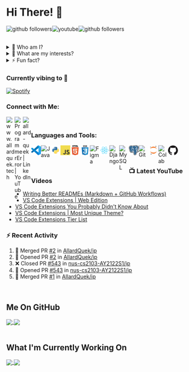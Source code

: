 # Hi There! 👋

[<img align="left" alt="github followers" src="https://img.shields.io/github/followers/AllardQuek?style=for-the-badge" />][github]
[<img align="left" alt="youtube" src="https://img.shields.io/youtube/channel/subscribers/UCqGYtj5y-gIkTi4dSJfh7ow?logo=Youtube&style=for-the-badge" />][youtube]
[<img align="left" alt="github followers" src="https://img.shields.io/badge/Spotify-1ED760?&style=for-the-badge&logo=spotify&logoColor=white" />][spotify]

<br /><br />

<details>
  <summary>🔭 Who am I?</summary>
  
      I’m Allard, a Computer Science undergraduate at the National University of Singapore.
</details>
<details>
  <summary>🌱 What are my interests?</summary>
  
      I'm interested in Web Development, Machine Learning and more!
</details>
<details>
  <summary>⚡ Fun fact?</summary>
  
      I love football, classical music and good food!
</details>


### Currently vibing to 💃

[![Spotify](https://novatorem-githubstatus.vercel.app/api/spotify)](https://open.spotify.com/user/21gus2vnk7dm464bndnr6ibmi)



### Connect with Me:

[<img align="left" alt="www.allardquek.tech" width="22px" src="https://image.flaticon.com/icons/png/512/3719/3719350.png" />][website]
[<img align="left" alt="ProgrammerError | YouTube" width="22px" src="https://image.flaticon.com/icons/png/512/1384/1384060.png" />][youtube]
[<img align="left" alt="allard-quek | LinkedIn" width="22px" src="https://image.flaticon.com/icons/png/512/174/174857.png" />][linkedin]

<br />

### Languages and Tools:

[<img align="left" alt="Visual Studio Code" width="26px" src="https://raw.githubusercontent.com/github/explore/80688e429a7d4ef2fca1e82350fe8e3517d3494d/topics/visual-studio-code/visual-studio-code.png" />][vscode]
[<img align="left" alt="Java" width="26px" src="https://image.flaticon.com/icons/png/512/226/226777.png" />][java]
[<img align="left" alt="Python" width="26px" src="https://raw.githubusercontent.com/github/explore/80688e429a7d4ef2fca1e82350fe8e3517d3494d/topics/python/python.png" />][python]
[<img align="left" alt="JavaScript" width="26px" src="https://raw.githubusercontent.com/github/explore/80688e429a7d4ef2fca1e82350fe8e3517d3494d/topics/javascript/javascript.png" />][javascript]
[<img align="left" alt="HTML5" width="26px" src="https://raw.githubusercontent.com/github/explore/80688e429a7d4ef2fca1e82350fe8e3517d3494d/topics/html/html.png" />][html5]
[<img align="left" alt="CSS3" width="26px" src="https://raw.githubusercontent.com/github/explore/80688e429a7d4ef2fca1e82350fe8e3517d3494d/topics/css/css.png" />][css3]
[<img align="left" alt="Figma" width="26px" src="https://miro.medium.com/max/1400/1*6XgfDCVn81AYX68Xvd2I-g@2x.png" />][figma]
[<img align="left" alt="React" width="26px" src="https://raw.githubusercontent.com/github/explore/80688e429a7d4ef2fca1e82350fe8e3517d3494d/topics/react/react.png" />][reactjs]
[<img align="left" alt="Django" width="26px" src="https://cdn.icon-icons.com/icons2/2107/PNG/512/file_type_django_icon_130645.png" />][django]
[<img align="left" alt="MySQL" width="26px" src="https://cdn.icon-icons.com/icons2/2107/PNG/512/file_type_mysql_icon_130379.png" />][mysql]
[<img align="left" alt="PostgreSQL" width="26px" src="https://raw.githubusercontent.com/github/explore/80688e429a7d4ef2fca1e82350fe8e3517d3494d/topics/postgresql/postgresql.png" />][postgresql]
[<img align="left" alt="Git" width="26px" src="https://upload.wikimedia.org/wikipedia/commons/3/3f/Git_icon.svg" />][git]
[<img align="left" alt="Jupyter" width="26px" src="https://raw.githubusercontent.com/github/explore/80688e429a7d4ef2fca1e82350fe8e3517d3494d/topics/jupyter-notebook/jupyter-notebook.png" />][jupyternotebook]
[<img align="left" alt="Colab" width="26px" src="https://colab.research.google.com/img/colab_favicon_256px.png" />][colab]
[<img align="left" alt="GitHub" width="26px" src="https://raw.githubusercontent.com/github/explore/78df643247d429f6cc873026c0622819ad797942/topics/github/github.png" />][github]

<br />
<br />


### 📺 Latest YouTube Videos

<!-- YOUTUBE:START -->
- [Writing Better READMEs (Markdown + GitHub Workflows)](https://www.youtube.com/watch?v=37TiMGLHd_Q)
- [VS Code Extensions | Web Edition](https://www.youtube.com/watch?v=s2xnIAThgYc)
- [VS Code Extensions You Probably Didn't Know About](https://www.youtube.com/watch?v=i6Ti5AHAe94)
- [VS Code Extensions | Most Unique Theme?](https://www.youtube.com/watch?v=Erqm47apYvM)
- [VS Code Extensions Tier List](https://www.youtube.com/watch?v=7eSZzdSS2E0)
<!-- YOUTUBE:END -->


### :zap: Recent Activity

<!--START_SECTION:activity-->
1. 🎉 Merged PR [#2](https://github.com/AllardQuek/ip/pull/2) in [AllardQuek/ip](https://github.com/AllardQuek/ip)
2. 💪 Opened PR [#2](https://github.com/AllardQuek/ip/pull/2) in [AllardQuek/ip](https://github.com/AllardQuek/ip)
3. ❌ Closed PR [#543](https://github.com/nus-cs2103-AY2122S1/ip/pull/543) in [nus-cs2103-AY2122S1/ip](https://github.com/nus-cs2103-AY2122S1/ip)
4. 💪 Opened PR [#543](https://github.com/nus-cs2103-AY2122S1/ip/pull/543) in [nus-cs2103-AY2122S1/ip](https://github.com/nus-cs2103-AY2122S1/ip)
5. 🎉 Merged PR [#1](https://github.com/AllardQuek/ip/pull/1) in [AllardQuek/ip](https://github.com/AllardQuek/ip)
<!--END_SECTION:activity-->

<br />

## Me On GitHub
<a href="https://github-readme-stats.vercel.app/api?username=AllardQuek">
  <img align="center" src="https://github-readme-stats.vercel.app/api?username=AllardQuek&theme=tokyonight&hide=issues&show_icons=true" />
</a>
<a href="https://github-readme-stats.vercel.app/api/top-langs/?username=AllardQuek&hide=jupyter%20notebook)">
  <img align="center" src="https://github-readme-stats.vercel.app/api/top-langs/?username=AllardQuek&layout=compact&theme=tokyonight&hide=jupyter%20notebook" />
</a>
<br /><br />


## What I'm Currently Working On
<a href="https://github.com/AllardQuek/ip">
  <img align="center" src="https://github-readme-stats.vercel.app/api/pin/?username=AllardQuek&repo=ip&theme=tokyonight" />
</a>
<a href="https://github.com/nus-cs2103-AY2122S1/forum">
  <img align="center" src="https://github-readme-stats.vercel.app/api/pin/?username=nus-cs2103-AY2122S1&repo=forum&theme=tokyonight" />
</a>




[github]: https://github.com/AllardQuek
[website]: https://www.allardquek.tech/
[spotify]: https://open.spotify.com/user/21gus2vnk7dm464bndnr6ibmi
[youtube]: https://youtube.com/ProgrammerError
[linkedin]: https://linkedin.com/in/allard-quek
[vimplaylist]: https://www.youtube.com/playlist?list=PLE2yHuA6r_XgwpxLfbVYmkBnkBUPAbkva
[jupyterplaylist]: https://www.youtube.com/playlist?list=PLE2yHuA6r_XguIL9cACzGtITbTG4l--Bl
[reactplaylist]: https://www.youtube.com/playlist?list=PLE2yHuA6r_Xh012ULfpnsG7QfX-_L4UYp

[vscode]: https://code.visualstudio.com/
[java]: https://www.java.com/en/
[python]: https://www.python.org/
[javascript]: https://www.javascript.com/
[html5]: https://developer.mozilla.org/en-US/docs/Glossary/HTML5
[css3]: https://developer.mozilla.org/en-US/docs/Web/CSS
[figma]: https://www.figma.com/
[reactjs]: https://reactjs.org/
[django]: https://www.djangoproject.com/
[mysql]: https://www.mysql.com/
[git]: https://git-scm.com/
[postgresql]: https://www.postgresql.org/
[jupyternotebook]: https://jupyter.org/
[colab]: https://colab.research.google.com/


<!--
**AllardQuek/allardquek** is a ✨ _special_ ✨ repository because its `README.md` (this file) appears on your GitHub profile.

Here are some ideas to get you started:

- 🔭 I’m currently working on ...
- 🌱 I’m currently learning ...
- 👯 I’m looking to collaborate on ...
- 🤔 I’m looking for help with ...
- 💬 Ask me about ...
- 📫 How to reach me: ...
- 📫 How to reach me: Visit my website [here](https://allardquek.github.io/)!
- 😄 Pronouns: ...
- ⚡ Fun fact: ...

<a href="https://github.com/AllardQuek/Wav2Lip">
  <img align="center" src="https://github-readme-stats.vercel.app/api/pin/?username=AllardQuek&repo=Wav2Lip&theme=bear" />
</a>
<a href="https://github.com/AllardQuek/AnyTutor">
  <img align="center" src="https://github-readme-stats.vercel.app/api/pin/?username=AllardQuek&repo=AnyTutor&theme=bear" />
</a>
-->
